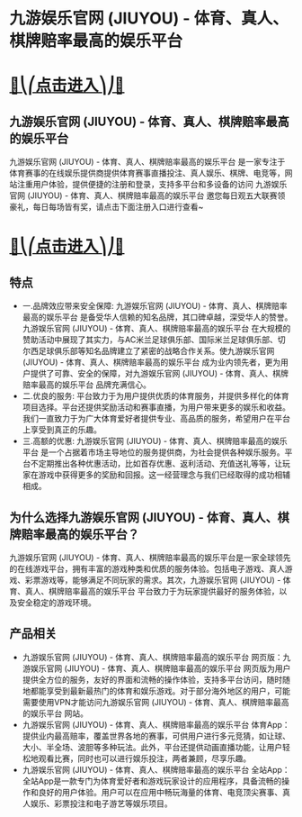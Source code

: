 # 九游娱乐官网 (JIUYOU) - 体育、真人、棋牌赔率最高的娱乐平台

# [🍉⎝⎛点击进入⎞⎠🍉](https://kkdd668.cn)
## 九游娱乐官网 (JIUYOU) - 体育、真人、棋牌赔率最高的娱乐平台
九游娱乐官网 (JIUYOU) - 体育、真人、棋牌赔率最高的娱乐平台 是一家专注于体育赛事的在线娱乐提供商提供体育赛事直播投注、真人娱乐、棋牌、电竞等，网站注重用户体验，提供便捷的注册和登录，支持多平台和多设备的访问 九游娱乐官网 (JIUYOU) - 体育、真人、棋牌赔率最高的娱乐平台 邀您每日观五大联赛领豪礼，每日每场皆有奖，请点击下面注册入口进行查看~
# [🍉⎝⎛点击进入⎞⎠🍉](https://kkdd668.cn)

## 特点
- 一.品牌效应带来安全保障: 九游娱乐官网 (JIUYOU) - 体育、真人、棋牌赔率最高的娱乐平台 是备受华人信赖的知名品牌，其口碑卓越，深受华人的赞誉。九游娱乐官网 (JIUYOU) - 体育、真人、棋牌赔率最高的娱乐平台 在大规模的赞助活动中展现了其实力，与AC米兰足球俱乐部、国际米兰足球俱乐部、切尔西足球俱乐部等知名品牌建立了紧密的战略合作关系。使九游娱乐官网 (JIUYOU) - 体育、真人、棋牌赔率最高的娱乐平台 成为业内领先者，更为用户提供了可靠、安全的保障，对九游娱乐官网 (JIUYOU) - 体育、真人、棋牌赔率最高的娱乐平台 品牌充满信心。
- 二.优良的服务: 平台致力于为用户提供优质的体育服务，并提供多样化的体育项目选择。平台还提供奖励活动和赛事直播，为用户带来更多的娱乐和收益。我们一直致力于为广大体育爱好者提供专业、高品质的服务，希望用户在平台上享受到真正的乐趣。
- 三.高额的优惠: 九游娱乐官网 (JIUYOU) - 体育、真人、棋牌赔率最高的娱乐平台 是一个占据着市场主导地位的服务提供商，为社会提供各种娱乐服务。平台不定期推出各种优惠活动，比如首存优惠、返利活动、充值送礼等等，让玩家在游戏中获得更多的奖励和回报。这一经营理念与我们已经取得的成功相辅相成。

## 为什么选择九游娱乐官网 (JIUYOU) - 体育、真人、棋牌赔率最高的娱乐平台？
九游娱乐官网 (JIUYOU) - 体育、真人、棋牌赔率最高的娱乐平台是一家全球领先的在线游戏平台，拥有丰富的游戏种类和优质的服务体验。包括电子游戏、真人游戏、彩票游戏等，能够满足不同玩家的需求。其次，九游娱乐官网 (JIUYOU) - 体育、真人、棋牌赔率最高的娱乐平台 平台致力于为玩家提供最好的服务体验，以及安全稳定的游戏环境。
## 产品相关
- 九游娱乐官网 (JIUYOU) - 体育、真人、棋牌赔率最高的娱乐平台 网页版：九游娱乐官网 (JIUYOU) - 体育、真人、棋牌赔率最高的娱乐平台 网页版为用户提供全方位的服务，友好的界面和流畅的操作体验，支持多平台访问，随时随地都能享受到最新最热门的体育和娱乐游戏。对于部分海外地区的用户，可能需要使用VPN才能访问九游娱乐官网 (JIUYOU) - 体育、真人、棋牌赔率最高的娱乐平台 网站。
- 九游娱乐官网 (JIUYOU) - 体育、真人、棋牌赔率最高的娱乐平台 体育App：提供业内最高赔率，覆盖世界各地的赛事，可供用户进行多元竞猜，如让球、大小、半全场、波胆等多种玩法。此外，平台还提供动画直播功能，让用户轻松地观看比赛，同时也可以进行娱乐投注，两者兼顾，尽享乐趣。
- 九游娱乐官网 (JIUYOU) - 体育、真人、棋牌赔率最高的娱乐平台 全站App：全站App是一款专门为体育爱好者和游戏玩家设计的应用程序，具备流畅的操作和良好的用户体验。用户可以在应用中畅玩海量的体育、电竞顶尖赛事、真人娱乐、彩票投注和电子游艺等娱乐项目。
